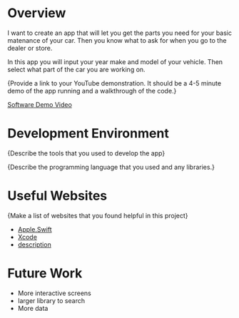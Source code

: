 # Overview

I want to create an app that will let you get the parts you need for your basic matenance of your car. Then you know what to ask for when you go to the dealer or store.

In this app you will input your year make and model of your vehicle. Then select what part of the car you are working on.

{Provide a link to your YouTube demonstration.  It should be a 4-5 minute demo of the app running and a walkthrough of the code.}

[Software Demo Video](http://youtube.link.goes.here)

# Development Environment

{Describe the tools that you used to develop the app}

{Describe the programming language that you used and any libraries.}

# Useful Websites

{Make a list of websites that you found helpful in this project}
* [Apple.Swift](https://developer.apple.com/swift/)
* [Xcode](https://apps.apple.com/us/app/xcode/id497799835?mt=12)
* [description](http://here.com)

# Future Work

* More interactive screens
* larger library to search
* More data